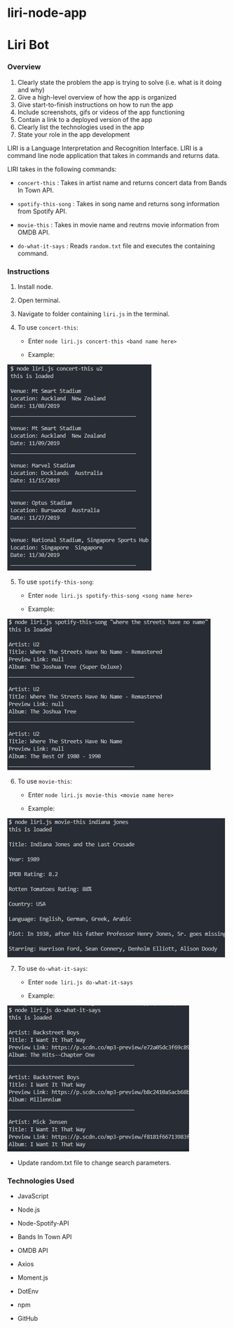# liri-node-app

# Liri Bot

### Overview

1. Clearly state the problem the app is trying to solve (i.e. what is it doing and why)
2. Give a high-level overview of how the app is organized
3. Give start-to-finish instructions on how to run the app
4. Include screenshots, gifs or videos of the app functioning
5. Contain a link to a deployed version of the app
6. Clearly list the technologies used in the app
7. State your role in the app development

LIRI is a Language Interpretation and Recognition Interface. LIRI is a command line node application that takes in commands and returns data.

LIRI takes in the following commands:

- `concert-this` : Takes in artist name and returns concert data from Bands In Town API.

- `spotify-this-song` : Takes in song name and returns song information from Spotify API.

- `movie-this` : Takes in movie name and reutrns movie information from OMDB API.

- `do-what-it-says` : Reads `random.txt` file and executes the containing command.

### Instructions

1. Install node.

2. Open terminal.

3. Navigate to folder containing `liri.js` in the terminal.

4. To use `concert-this`:

   - Enter `node liri.js concert-this <band name here>`

   - Example:

![concert-this](concert-this.PNG)

5. To use `spotify-this-song`:

   - Enter `node liri.js spotify-this-song <song name here>`

   - Example:

![spotify-this](spotify-this.PNG)

6. To use `movie-this`:

   - Enter `node liri.js movie-this <movie name here>`

   - Example:

![movie-this](movie-this.PNG)

7. To use `do-what-it-says`:

   - Enter `node liri.js do-what-it-says`

   - Example:

![do-this](do-this.PNG)

- Update random.txt file to change search parameters.

### Technologies Used

- JavaScript

- Node.js

- Node-Spotify-API

- Bands In Town API

- OMDB API

- Axios

- Moment.js

- DotEnv

- npm

- GitHub
